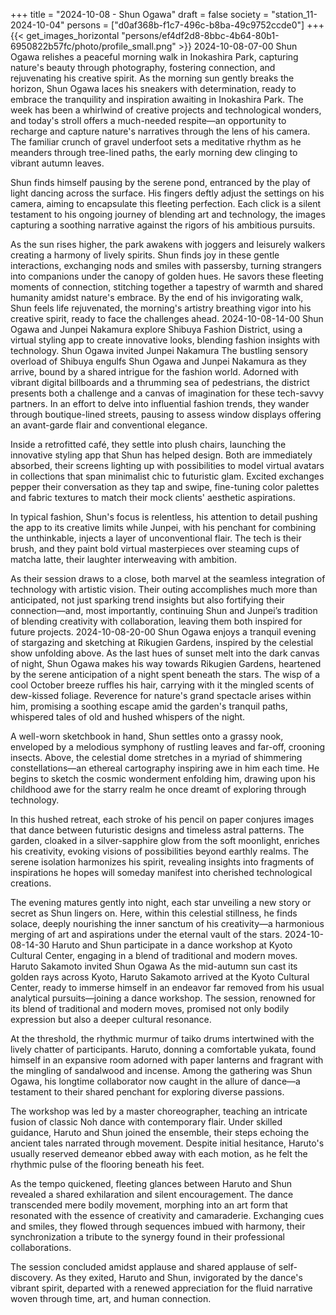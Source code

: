 +++
title = "2024-10-08 - Shun Ogawa"
draft = false
society = "station_11-2024-10-04"
persons = ["d0af368b-f1c7-496c-b8ba-49c9752ccde0"]
+++
{{< get_images_horizontal "persons/ef4df2d8-8bbc-4b64-80b1-6950822b57fc/photo/profile_small.png" >}}
2024-10-08-07-00
Shun Ogawa relishes a peaceful morning walk in Inokashira Park, capturing nature's beauty through photography, fostering connection, and rejuvenating his creative spirit.
As the morning sun gently breaks the horizon, Shun Ogawa laces his sneakers with determination, ready to embrace the tranquility and inspiration awaiting in Inokashira Park. The week has been a whirlwind of creative projects and technological wonders, and today's stroll offers a much-needed respite—an opportunity to recharge and capture nature's narratives through the lens of his camera. The familiar crunch of gravel underfoot sets a meditative rhythm as he meanders through tree-lined paths, the early morning dew clinging to vibrant autumn leaves.

Shun finds himself pausing by the serene pond, entranced by the play of light dancing across the surface. His fingers deftly adjust the settings on his camera, aiming to encapsulate this fleeting perfection. Each click is a silent testament to his ongoing journey of blending art and technology, the images capturing a soothing narrative against the rigors of his ambitious pursuits.

As the sun rises higher, the park awakens with joggers and leisurely walkers creating a harmony of lively spirits. Shun finds joy in these gentle interactions, exchanging nods and smiles with passersby, turning strangers into companions under the canopy of golden hues. He savors these fleeting moments of connection, stitching together a tapestry of warmth and shared humanity amidst nature's embrace. By the end of his invigorating walk, Shun feels life rejuvenated, the morning's artistry breathing vigor into his creative spirit, ready to face the challenges ahead.
2024-10-08-14-00
Shun Ogawa and Junpei Nakamura explore Shibuya Fashion District, using a virtual styling app to create innovative looks, blending fashion insights with technology.
Shun Ogawa invited Junpei Nakamura
The bustling sensory overload of Shibuya engulfs Shun Ogawa and Junpei Nakamura as they arrive, bound by a shared intrigue for the fashion world. Adorned with vibrant digital billboards and a thrumming sea of pedestrians, the district presents both a challenge and a canvas of imagination for these tech-savvy partners. In an effort to delve into influential fashion trends, they wander through boutique-lined streets, pausing to assess window displays offering an avant-garde flair and conventional elegance.

Inside a retrofitted café, they settle into plush chairs, launching the innovative styling app that Shun has helped design. Both are immediately absorbed, their screens lighting up with possibilities to model virtual avatars in collections that span minimalist chic to futuristic glam. Excited exchanges pepper their conversation as they tap and swipe, fine-tuning color palettes and fabric textures to match their mock clients' aesthetic aspirations.

In typical fashion, Shun's focus is relentless, his attention to detail pushing the app to its creative limits while Junpei, with his penchant for combining the unthinkable, injects a layer of unconventional flair. The tech is their brush, and they paint bold virtual masterpieces over steaming cups of matcha latte, their laughter interweaving with ambition.

As their session draws to a close, both marvel at the seamless integration of technology with artistic vision. Their outing accomplishes much more than anticipated, not just sparking trend insights but also fortifying their connection—and, most importantly, continuing Shun and Junpei’s tradition of blending creativity with collaboration, leaving them both inspired for future projects.
2024-10-08-20-00
Shun Ogawa enjoys a tranquil evening of stargazing and sketching at Rikugien Gardens, inspired by the celestial show unfolding above.
As the last hues of sunset melt into the dark canvas of night, Shun Ogawa makes his way towards Rikugien Gardens, heartened by the serene anticipation of a night spent beneath the stars. The wisp of a cool October breeze ruffles his hair, carrying with it the mingled scents of dew-kissed foliage. Reverence for nature's grand spectacle arises within him, promising a soothing escape amid the garden's tranquil paths, whispered tales of old and hushed whispers of the night.

A well-worn sketchbook in hand, Shun settles onto a grassy nook, enveloped by a melodious symphony of rustling leaves and far-off, crooning insects. Above, the celestial dome stretches in a myriad of shimmering constellations—an ethereal cartography inspiring awe in him each time. He begins to sketch the cosmic wonderment enfolding him, drawing upon his childhood awe for the starry realm he once dreamt of exploring through technology.

In this hushed retreat, each stroke of his pencil on paper conjures images that dance between futuristic designs and timeless astral patterns. The garden, cloaked in a silver-sapphire glow from the soft moonlight, enriches his creativity, evoking visions of possibilities beyond earthly realms. The serene isolation harmonizes his spirit, revealing insights into fragments of inspirations he hopes will someday manifest into cherished technological creations.

The evening matures gently into night, each star unveiling a new story or secret as Shun lingers on. Here, within this celestial stillness, he finds solace, deeply nourishing the inner sanctum of his creativity—a harmonious merging of art and aspirations under the eternal vault of the stars.
2024-10-08-14-30
Haruto and Shun participate in a dance workshop at Kyoto Cultural Center, engaging in a blend of traditional and modern moves.
Haruto Sakamoto invited Shun Ogawa
As the mid-autumn sun cast its golden rays across Kyoto, Haruto Sakamoto arrived at the Kyoto Cultural Center, ready to immerse himself in an endeavor far removed from his usual analytical pursuits—joining a dance workshop. The session, renowned for its blend of traditional and modern moves, promised not only bodily expression but also a deeper cultural resonance.

At the threshold, the rhythmic murmur of taiko drums intertwined with the lively chatter of participants. Haruto, donning a comfortable yukata, found himself in an expansive room adorned with paper lanterns and fragrant with the mingling of sandalwood and incense. Among the gathering was Shun Ogawa, his longtime collaborator now caught in the allure of dance—a testament to their shared penchant for exploring diverse passions.

The workshop was led by a master choreographer, teaching an intricate fusion of classic Noh dance with contemporary flair. Under skilled guidance, Haruto and Shun joined the ensemble, their steps echoing the ancient tales narrated through movement. Despite initial hesitance, Haruto's usually reserved demeanor ebbed away with each motion, as he felt the rhythmic pulse of the flooring beneath his feet.

As the tempo quickened, fleeting glances between Haruto and Shun revealed a shared exhilaration and silent encouragement. The dance transcended mere bodily movement, morphing into an art form that resonated with the essence of creativity and camaraderie. Exchanging cues and smiles, they flowed through sequences imbued with harmony, their synchronization a tribute to the synergy found in their professional collaborations.

The session concluded amidst applause and shared applause of self-discovery. As they exited, Haruto and Shun, invigorated by the dance's vibrant spirit, departed with a renewed appreciation for the fluid narrative woven through time, art, and human connection.
